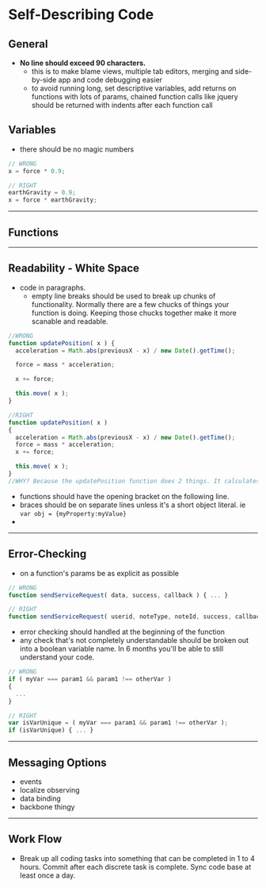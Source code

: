 # Self-Describing Code

## General
* **No line should exceed 90 characters.**
  * this is to make blame views, multiple tab editors, merging and side-by-side app and code debugging easier
  * to avoid running long, set descriptive variables, add returns on functions with lots of params, chained function calls like jquery should be returned with indents after each function call

## Variables

 * there should be no magic numbers

```js
// WRONG
x = force * 0.9;

// RIGHT
earthGravity = 0.9;
x = force * earthGravity;
```

---

## Functions


---

## Readability - White Space
* code in paragraphs.
  * empty line breaks should be used to break up chunks of functionality. Normally there are a few chucks of things your function is doing. Keeping those chucks together make it more scanable and readable.

```js
//WRONG
function updatePosition( x ) {
  acceleration = Math.abs(previousX - x) / new Date().getTime();

  force = mass * acceleration;

  x += force; 

  this.move( x );
}

//RIGHT
function updatePosition( x ) 
{
  acceleration = Math.abs(previousX - x) / new Date().getTime();
  force = mass * acceleration;
  x += force; 

  this.move( x );
}
//WHY? Because the updatePosition function does 2 things. It calculates the forces, then it moves the object to the new position.  Keeping like functionality together helps to make your code more readable, scanable and understandable.

```

* functions should have the opening bracket on the following line.
* braces should be on separate lines unless it's a short object literal. ie `var obj = {myProperty:myValue}`
* 

---

## Error-Checking
* on a function's params be as explicit as possible

```js
// WRONG
function sendServiceRequest( data, success, callback ) { ... }

// RIGHT
function sendServiceRequest( userid, noteType, noteId, success, callback ) { ... } 
```
* error checking should handled at the beginning of the function
 * any check that's not completely understandable should be broken out into a boolean variable name. In 6 months you'll be able to still understand your code.

```js
// WRONG
if ( myVar === param1 && param1 !== otherVar )
{
  ...
}

// RIGHT
var isVarUnique = ( myVar === param1 && param1 !== otherVar );
if (isVarUnique) { ... }
```


---

## Messaging Options

 * events
 * localize observing
 * data binding
 * backbone thingy

---

## Work Flow

 * Break up all coding tasks into something that can be completed in 1 to 4 hours. Commit after each discrete task is complete. Sync code base at least once a day.
